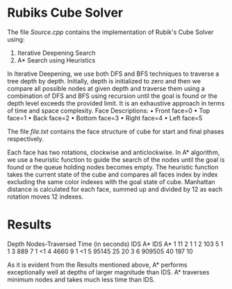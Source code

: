 # Rubiks Cube Solver

The file *Source.cpp* contains the implementation of Rubik's Cube Solver using:
  1. Iterative Deepening Search
  2. A* Search using Heuristics
  
In Iterative Deepening, we use both DFS and BFS techniques to traverse a tree depth by depth. Initially, depth is initialized to zero and then we compare all possible nodes at given depth and traverse them using a combination of DFS and BFS using recursion until the goal is found or the depth level exceeds the provided limit. It is an exhaustive approach in terms of time and space complexity.
Face Descriptions:
  •	Front face=0
  •	Top face=1
  •	Back face=2
  •	Bottom face=3
  •	Right face=4
  •	Left face=5
  
The file *file.txt* contains the face structure of cube for start and final phases respectively.

Each face has two rotations, clockwise and anticlockwise.
In A* algorithm, we use a heuristic function to guide the search of the nodes until the goal is found or the queue holding nodes becomes empty. The heuristic function takes the current state of the cube and compares all faces index by index excluding the same color indexes with the goal state of cube. Manhattan distance is calculated for each face, summed up and divided by 12 as each rotation moves 12 indexes. 

# Results

Depth	  Nodes-Traversed	    Time (in seconds)
	      IDS	    A*	          IDS	  A*
1	      11	    2	            1	    1
2	      103	    5	            1	    1
3	      889	    7	            1	    <1
4	      4660	  9	            1	    <1
5	      95145	  25	          20	  3
6	      909505	40	          197	  10

As it is evident from the Results mentioned above, A* performs exceptionally well at depths of larger magnitude than IDS. A* traverses minimum nodes and takes much less time than IDS.
